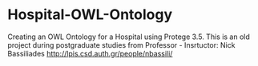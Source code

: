 # Hospital-OWL-Ontology

Creating an OWL Ontology for a Hospital using Protege 3.5. 
This is an old project during postgraduate studies from Professor - Insrtuctor: Nick Bassiliades http://lpis.csd.auth.gr/people/nbassili/ 
